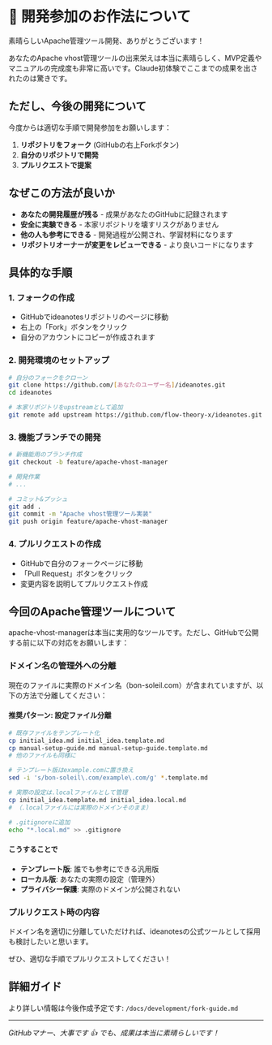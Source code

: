 # 🚨 開発参加のお作法について

素晴らしいApache管理ツール開発、ありがとうございます！

あなたのApache vhost管理ツールの出来栄えは本当に素晴らしく、MVP定義やマニュアルの完成度も非常に高いです。Claude初体験でここまでの成果を出されたのは驚きです。

## ただし、今後の開発について

今度からは適切な手順で開発参加をお願いします：

1. **リポジトリをフォーク** (GitHubの右上Forkボタン)
2. **自分のリポジトリで開発**
3. **プルリクエストで提案**

## なぜこの方法が良いか

- **あなたの開発履歴が残る** - 成果があなたのGitHubに記録されます
- **安全に実験できる** - 本家リポジトリを壊すリスクがありません  
- **他の人も参考にできる** - 開発過程が公開され、学習材料になります
- **リポジトリオーナーが変更をレビューできる** - より良いコードになります

## 具体的な手順

### 1. フォークの作成
- GitHubでideanotesリポジトリのページに移動
- 右上の「Fork」ボタンをクリック
- 自分のアカウントにコピーが作成されます

### 2. 開発環境のセットアップ
```bash
# 自分のフォークをクローン
git clone https://github.com/[あなたのユーザー名]/ideanotes.git
cd ideanotes

# 本家リポジトリをupstreamとして追加
git remote add upstream https://github.com/flow-theory-x/ideanotes.git
```

### 3. 機能ブランチでの開発
```bash
# 新機能用のブランチ作成
git checkout -b feature/apache-vhost-manager

# 開発作業
# ...

# コミット&プッシュ
git add .
git commit -m "Apache vhost管理ツール実装"
git push origin feature/apache-vhost-manager
```

### 4. プルリクエストの作成
- GitHubで自分のフォークページに移動
- 「Pull Request」ボタンをクリック
- 変更内容を説明してプルリクエスト作成

## 今回のApache管理ツールについて

apache-vhost-managerは本当に実用的なツールです。ただし、GitHubで公開する前に以下の対応をお願いします：

### ドメイン名の管理外への分離

現在のファイルに実際のドメイン名（bon-soleil.com）が含まれていますが、以下の方法で分離してください：

#### 推奨パターン: 設定ファイル分離
```bash
# 既存ファイルをテンプレート化
cp initial_idea.md initial_idea.template.md
cp manual-setup-guide.md manual-setup-guide.template.md
# 他のファイルも同様に

# テンプレート版はexample.comに置き換え
sed -i 's/bon-soleil\.com/example\.com/g' *.template.md

# 実際の設定は.localファイルとして管理
cp initial_idea.template.md initial_idea.local.md
# （.localファイルには実際のドメインそのまま）

# .gitignoreに追加
echo "*.local.md" >> .gitignore
```

#### こうすることで
- **テンプレート版**: 誰でも参考にできる汎用版
- **ローカル版**: あなたの実際の設定（管理外）
- **プライバシー保護**: 実際のドメインが公開されない

### プルリクエスト時の内容
ドメイン名を適切に分離していただければ、ideanotesの公式ツールとして採用も検討したいと思います。

ぜひ、適切な手順でプルリクエストしてください！

## 詳細ガイド

より詳しい情報は今後作成予定です: `/docs/development/fork-guide.md`

---

*GitHubマナー、大事です 👍 でも、成果は本当に素晴らしいです！*